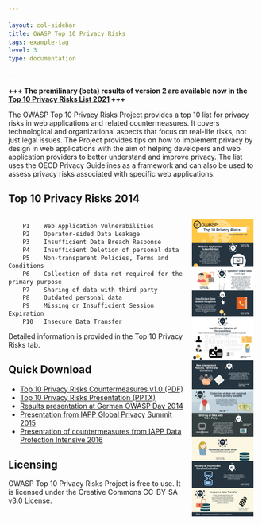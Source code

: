 ```yaml
---

layout: col-sidebar
title: OWASP Top 10 Privacy Risks
tags: example-tag
level: 3
type: documentation

---
```

<b>+++ The premilinary (beta) results of version 2 are available now in the <a href="https://docs.google.com/spreadsheets/d/1GstkaCzO7_ok1p4rr1drq0SuPLjg5MlkshG5oS58vAY/edit?usp=sharing">Top 10 Privacy Risks List 2021</a> +++</b>

The OWASP Top 10 Privacy Risks Project provides a top 10 list for privacy risks in web applications and related countermeasures. It covers technological and organizational aspects that focus on real-life risks, not just legal issues. The Project provides tips on how to implement privacy by design in web applications with the aim of helping developers and web application providers to better understand and improve privacy. The list uses the OECD Privacy Guidelines as a framework and can also be used to assess privacy risks associated with specific web applications.

<h2>Top 10 Privacy Risks 2014</h2>
<p><a href="Top_10_Risks.png"><img align="right" style="padding: 10px;" width="124px" src="124px-Top_10_Risks.png" /></a></p>
<pre><code>
    P1    Web Application Vulnerabilities 
    P2    Operator-sided Data Leakage 
    P3    Insufficient Data Breach Response 
    P4    Insufficient Deletion of personal data 
    P5    Non-transparent Policies, Terms and Conditions 
    P6    Collection of data not required for the primary purpose 
    P7    Sharing of data with third party 
    P8    Outdated personal data 
    P9    Missing or Insufficient Session Expiration 
    P10   Insecure Data Transfer 
</code></pre>
Detailed information is provided in the Top 10 Privacy Risks tab.

<h2 id="quick_download">Quick Download</h2>
<ul>
<li><a href="/www-pdf-archive/OWASP_Top_10_Privacy_Countermeasures_v1.0.pdf">Top 10 Privacy Risks Countermeasures v1.0 (PDF)</a></li>
<li><a href="OWASP_Top10PrivacyRisks_20150529.pptx">Top 10 Privacy Risks Presentation (PPTX)</a></li>
<li><a href="/www-pdf-archive/OWASPTop10PrivacyRisks_20141209.pdf">Results presentation at German OWASP Day 2014</a></li>
<li><a href="/www-pdf-archive/Top10PrivacyRisks_IAPP_Summit_2015.pdf">Presentation from IAPP Global Privacy Summit 2015</a></li>
<li><a href="/www-pdf-archive/Presentation_HowToBoostPrivacy_IAPP_Intensive_2016.pdf">Presentation of countermeasures from IAPP Data Protection Intensive 2016</a></li>
</ul>
  
<h2 id="licensing">Licensing</h2>
<p>OWASP Top 10 Privacy Risks Project is free to use. It is licensed under the Creative Commons CC-BY-SA v3.0 License.</p>


